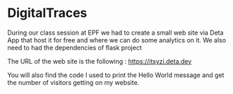 # DigitalTraces

During our class session at EPF we had to create a small web site via Deta App that host it for free and where we can do some analytics on it.
We also need to had the dependencies of flask project

The URL of the web site is the following : https://itsyzi.deta.dev

You will also find the code I used to print the Hello World message and get the number of visitors getting on my website.



